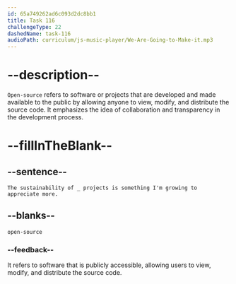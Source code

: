 ```yaml
---
id: 65a749262ad6c093d2dc8bb1
title: Task 116
challengeType: 22
dashedName: task-116
audioPath: curriculum/js-music-player/We-Are-Going-to-Make-it.mp3
---
```


<!--
AUDIO REFERENCE:
Tom: The sustainability of open-source projects is something I'm growing to appreciate more.
-->

# --description--

`Open-source` refers to software or projects that are developed and made available to the public by allowing anyone to view, modify, and distribute the source code. It emphasizes the idea of collaboration and transparency in the development process.

# --fillInTheBlank--

## --sentence--

`The sustainability of _ projects is something I'm growing to appreciate more.`

## --blanks--

`open-source`

### --feedback--

It refers to software that is publicly accessible, allowing users to view, modify, and distribute the source code.
